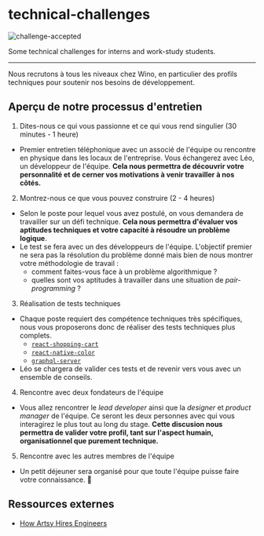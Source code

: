 # technical-challenges

![challenge-accepted](https://media.giphy.com/media/GgcusW5RLS9Nu/giphy.gif)

Some technical challenges for interns and work-study students. 

---

Nous recrutons à tous les niveaux chez Wino, en particulier des profils techniques pour soutenir nos besoins de développement.

## Aperçu de notre processus d'entretien

1. Dites-nous ce qui vous passionne et ce qui vous rend singulier (30 minutes - 1 heure)
* Premier entretien téléphonique avec un associé de l'équipe ou rencontre en physique dans les locaux de l'entreprise. Vous échangerez avec Léo, un développeur de l'équipe. **Cela nous permettra de découvrir votre personnalité et de cerner vos motivations à venir travailler à nos côtés.**

2. Montrez-nous ce que vous pouvez construire (2 - 4 heures)
* Selon le poste pour lequel vous avez postulé, on vous demandera de travailler sur un défi technique. **Cela nous permettra d'évaluer vos aptitudes techniques et votre capacité à résoudre un problème logique**.
* Le test se fera avec un des développeurs de l'équipe. L'objectif premier ne sera pas la résolution du problème donné mais bien de nous montrer votre méthodologie de travail : 
  * comment faites-vous face à un problème algorithmique ?
  * quelles sont vos aptitudes à travailler dans une situation de *pair-programming* ?

3. Réalisation de tests techniques
* Chaque poste requiert des compétence techniques très spécifiques, nous vous proposerons donc de réaliser des tests techniques plus complets. 
  * [`react-shopping-cart`](react-shopping-cart)
  * [`react-native-color`](react-native-color)
  * [`graphql-server`](graphql-server)
* Léo se chargera de valider ces tests et de revenir vers vous avec un ensemble de conseils.

4. Rencontre avec deux fondateurs de l'équipe
* Vous allez rencontrer le *lead developer* ainsi que la *designer* et *product manager* de l'équipe. Ce seront les deux personnes avec qui vous interagirez le plus tout au long du stage. **Cette discusion nous permettra de valider votre profil, tant sur l'aspect humain, organisationnel que purement technique.**

5. Rencontre avec les autres membres de l'équipe
* Un petit déjeuner sera organisé pour que toute l'équipe puisse faire votre connaissance. 🎊

## Ressources externes

* [How Artsy Hires Engineers](http://artsy.github.io/blog/2019/01/23/artsy-engineering-hiring/)
